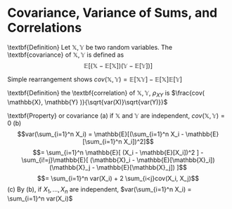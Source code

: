 # Covariance, Variance of Sums, and Correlations

\textbf{Definition} Let $\mathbb{X}, \mathbb{Y}$ be two random variables. The \textbf{covariance} of $\mathbb{X}, \mathbb{Y}$ is defined as
$$\mathbb{E}[(\mathbb{X} - \mathbb{E}[\mathbb{X}])(\mathbb{Y} - \mathbb{E}[\mathbb{Y}])]$$ 

Simple rearrangement shows $cov( \mathbb{X}, \mathbb{Y} ) = \mathbb{E}[\mathbb{X}\mathbb{Y}] - \mathbb{E}[\mathbb{X}]\mathbb{E}[\mathbb{Y}]$

\textbf{Definition} the \textbf{correlation} of $\mathbb{X}, \mathbb{Y}$, $\rho_{XY}$ is
$\frac{cov( \mathbb{X}, \mathbb{Y} )}{\sqrt{var(X)}\sqrt{var(Y)}}$

\textbf{Property} or covariance 
(a) if $\mathbb{X}$ and $\mathbb{Y}$ are independent, $cov( \mathbb{X}, \mathbb{Y} ) = 0$ 
(b) $$var(\sum_{i=1}^n X_i) = \mathbb{E}[(\sum_{i=1}^n X_i - \mathbb{E}[\sum_{i=1}^n X_i])^2]$$
$$= \sum_{i=1}^n \mathbb{E}[ (X_i - \mathbb{E}[X_i])^2 ] - \sum_{i!=j}\mathbb{E}[ (\mathbb{X}_i - \mathbb{E}[\mathbb{X}_i])(\mathbb{X}_j - \mathbb{E}[\mathbb{X}_j]) ]$$
$$= \sum_{i=1}^n var(X_i) + 2 \sum_{i<j}cov(X_i, X_j)$$
(c) By (b), if $X_1, ..., X_n$ are independent, $var(\sum_{i=1}^n X_i) = \sum_{i=1}^n var(X_i)$ 


